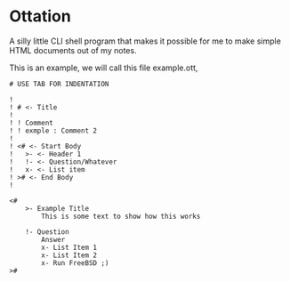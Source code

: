 # Ottation

A silly little CLI shell program that makes it possible for me to make simple HTML documents out of my notes.

This is an example, we will call this file example.ott,
```
# USE TAB FOR INDENTATION

!
! # <- Title
! 
! ! Comment
! ! exmple : Comment 2
! 
! <# <- Start Body
!	>- <- Header 1
!	!- <- Question/Whatever
!	x- <- List item
! ># <- End Body
!

<#
	>- Example Title
		This is some text to show how this works
		
	!- Question
		Answer
		x- List Item 1
    	x- List Item 2
		x- Run FreeBSD ;)
>#
```
